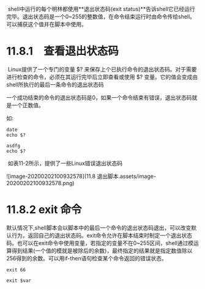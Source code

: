 ​			shell中运行的每个明林都使用**退出状态码(exit status)**告诉shell它已经运行完毕。退出状态码是一个0~255的整数值，在命令结束运行时由命令传给shell。可以捕获这个值并在脚本中使用。

# 11.8.1　查看退出状态码

​			Linux提供了一个专门的变量 \$? 来保存上个已执行命令的退出状态码。对于需要进行检查的命令，必须在其运行完毕后立即查看或使用 \$? 变量。它的值会变成由shell所执行的最后一条命令的退出状态码

​			一个成功结束的命令的退出状态码是0，如果一个命令结束有错误，退出状态码就是一个正数值。

如:

```
date
echo $?

asdfg
echo $?
```

​			如表11-2所示，提供了一些Linux错误退出状态码

![image-20200202100932578](11.8 退出脚本.assets/image-20200202100932578.png)



# 11.8.2	exit 命令

​			默认情况下,shell脚本会以脚本中的最后一个命令的退出状态码退出，可以改变默认行为，返回自己的退出状态码。exit命令允许在脚本结束时制定一个退出状态码。也可以在exit命令中使用变量，若指定的变量不在0~255区间，shell通过模运算得到结果(一个值的模就是被除后的余数)，最终指定的结果就是指定数值除以256得到的余数。可以用if-then语句检查某个命令返回的错误状态。

```
exit 66
```

```
exit $var
```

